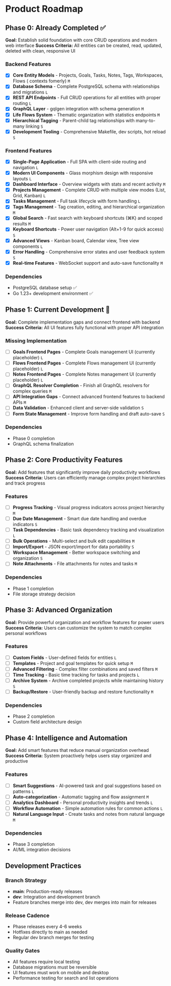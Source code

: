 # Product Roadmap

## Phase 0: Already Completed ✅

**Goal:** Establish solid foundation with core CRUD operations and modern web interface
**Success Criteria:** All entities can be created, read, updated, deleted with clean, responsive UI

### Backend Features

- [x] **Core Entity Models** - Projects, Goals, Tasks, Notes, Tags, Workspaces, Flows ( contexts fomerly) `M`
- [x] **Database Schema** - Complete PostgreSQL schema with relationships and migrations `L`
- [x] **REST API Endpoints** - Full CRUD operations for all entities with proper routing `L`
- [x] **GraphQL Layer** - gqlgen integration with schema generation `M`
- [x] **Life Flows System** - Thematic organization with statistics endpoints `M`
- [x] **Hierarchical Tagging** - Parent-child tag relationships with many-to-many linking `S`
- [x] **Development Tooling** - Comprehensive Makefile, dev scripts, hot reload `S`

### Frontend Features

- [x] **Single-Page Application** - Full SPA with client-side routing and navigation `L`
- [x] **Modern UI Components** - Glass morphism design with responsive layouts `L`
- [x] **Dashboard Interface** - Overview widgets with stats and recent activity `M`
- [x] **Projects Management** - Complete CRUD with multiple view modes (List, Grid, Kanban) `L`
- [x] **Tasks Management** - Full task lifecycle with form handling `L`
- [x] **Tags Management** - Tag creation, editing, and hierarchical organization `M`
- [x] **Global Search** - Fast search with keyboard shortcuts (⌘K) and scoped results `M`
- [x] **Keyboard Shortcuts** - Power user navigation (Alt+1-9 for quick access) `S`
- [x] **Advanced Views** - Kanban board, Calendar view, Tree view components `L`
- [x] **Error Handling** - Comprehensive error states and user feedback system `S`
- [x] **Real-time Features** - WebSocket support and auto-save functionality `M`

### Dependencies

- PostgreSQL database setup ✅
- Go 1.23+ development environment ✅

## Phase 1: Current Development 🔄

**Goal:** Complete implementation gaps and connect frontend with backend
**Success Criteria:** All UI features fully functional with proper API integration

### Missing Implementation

- [ ] **Goals Frontend Pages** - Complete Goals management UI (currently placeholder) `L`
- [ ] **Flows Frontend Pages** - Complete Flows management UI (currently placeholder) `L`
- [ ] **Notes Frontend Pages** - Complete Notes management UI (currently placeholder) `L`
- [ ] **GraphQL Resolver Completion** - Finish all GraphQL resolvers for complex queries `M`
- [ ] **API Integration Gaps** - Connect advanced frontend features to backend APIs `M`
- [ ] **Data Validation** - Enhanced client and server-side validation `S`
- [ ] **Form State Management** - Improve form handling and draft auto-save `S`

### Dependencies

- Phase 0 completion
- GraphQL schema finalization

## Phase 2: Core Productivity Features

**Goal:** Add features that significantly improve daily productivity workflows
**Success Criteria:** Users can efficiently manage complex project hierarchies and track progress

### Features

- [ ] **Progress Tracking** - Visual progress indicators across project hierarchy `M`
- [ ] **Due Date Management** - Smart due date handling and overdue indicators `S`
- [ ] **Task Dependencies** - Basic task dependency tracking and visualization `L`
- [ ] **Bulk Operations** - Multi-select and bulk edit capabilities `M`
- [ ] **Import/Export** - JSON export/import for data portability `S`
- [ ] **Workspace Management** - Better workspace switching and organization `S`
- [ ] **Note Attachments** - File attachments for notes and tasks `M`

### Dependencies

- Phase 1 completion
- File storage strategy decision

## Phase 3: Advanced Organization

**Goal:** Provide powerful organization and workflow features for power users
**Success Criteria:** Users can customize the system to match complex personal workflows

### Features

- [ ] **Custom Fields** - User-defined fields for entities `L`
- [ ] **Templates** - Project and goal templates for quick setup `M`
- [ ] **Advanced Filtering** - Complex filter combinations and saved filters `M`
- [ ] **Time Tracking** - Basic time tracking for tasks and projects `L`
- [ ] **Archive System** - Archive completed projects while maintaining history `S`
- [ ] **Backup/Restore** - User-friendly backup and restore functionality `M`

### Dependencies

- Phase 2 completion
- Custom field architecture design

## Phase 4: Intelligence and Automation

**Goal:** Add smart features that reduce manual organization overhead
**Success Criteria:** System proactively helps users stay organized and productive

### Features

- [ ] **Smart Suggestions** - AI-powered task and goal suggestions based on patterns `L`
- [ ] **Auto-categorization** - Automatic tagging and flow assignment `M`
- [ ] **Analytics Dashboard** - Personal productivity insights and trends `L`
- [ ] **Workflow Automation** - Simple automation rules for common actions `L`
- [ ] **Natural Language Input** - Create tasks and notes from natural language `M`

### Dependencies

- Phase 3 completion
- AI/ML integration decisions

## Development Practices

### Branch Strategy
- **main**: Production-ready releases
- **dev**: Integration and development branch
- Feature branches merge into dev, dev merges into main for releases

### Release Cadence
- Phase releases every 4-6 weeks
- Hotfixes directly to main as needed
- Regular dev branch merges for testing

### Quality Gates
- All features require local testing
- Database migrations must be reversible
- UI features must work on mobile and desktop
- Performance testing for search and list operations